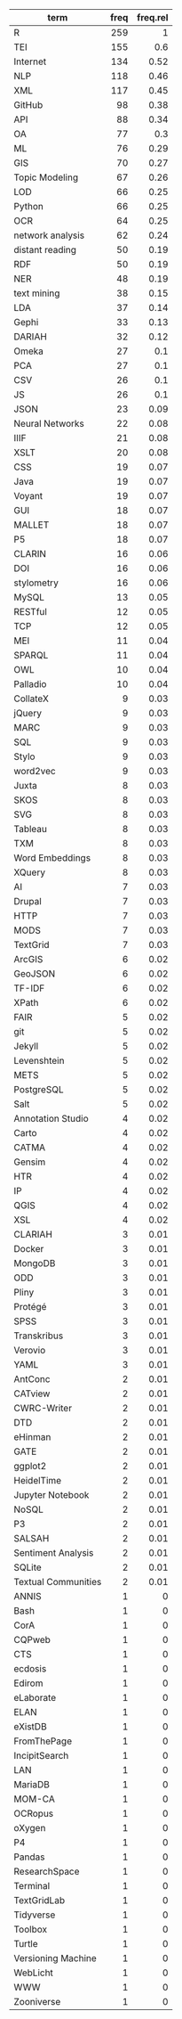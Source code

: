 | term                | freq   | freq.rel |
| ------------        | -----: | -------: |
| R                   | 259    | 1        |
| TEI                 | 155    | 0.6      |
| Internet            | 134    | 0.52     |
| NLP                 | 118    | 0.46     |
| XML                 | 117    | 0.45     |
| GitHub              | 98     | 0.38     |
| API                 | 88     | 0.34     |
| OA                  | 77     | 0.3      |
| ML                  | 76     | 0.29     |
| GIS                 | 70     | 0.27     |
| Topic Modeling      | 67     | 0.26     |
| LOD                 | 66     | 0.25     |
| Python              | 66     | 0.25     |
| OCR                 | 64     | 0.25     |
| network analysis    | 62     | 0.24     |
| distant reading     | 50     | 0.19     |
| RDF                 | 50     | 0.19     |
| NER                 | 48     | 0.19     |
| text mining         | 38     | 0.15     |
| LDA                 | 37     | 0.14     |
| Gephi               | 33     | 0.13     |
| DARIAH              | 32     | 0.12     |
| Omeka               | 27     | 0.1      |
| PCA                 | 27     | 0.1      |
| CSV                 | 26     | 0.1      |
| JS                  | 26     | 0.1      |
| JSON                | 23     | 0.09     |
| Neural Networks     | 22     | 0.08     |
| IIIF                | 21     | 0.08     |
| XSLT                | 20     | 0.08     |
| CSS                 | 19     | 0.07     |
| Java                | 19     | 0.07     |
| Voyant              | 19     | 0.07     |
| GUI                 | 18     | 0.07     |
| MALLET              | 18     | 0.07     |
| P5                  | 18     | 0.07     |
| CLARIN              | 16     | 0.06     |
| DOI                 | 16     | 0.06     |
| stylometry          | 16     | 0.06     |
| MySQL               | 13     | 0.05     |
| RESTful             | 12     | 0.05     |
| TCP                 | 12     | 0.05     |
| MEI                 | 11     | 0.04     |
| SPARQL              | 11     | 0.04     |
| OWL                 | 10     | 0.04     |
| Palladio            | 10     | 0.04     |
| CollateX            | 9      | 0.03     |
| jQuery              | 9      | 0.03     |
| MARC                | 9      | 0.03     |
| SQL                 | 9      | 0.03     |
| Stylo               | 9      | 0.03     |
| word2vec            | 9      | 0.03     |
| Juxta               | 8      | 0.03     |
| SKOS                | 8      | 0.03     |
| SVG                 | 8      | 0.03     |
| Tableau             | 8      | 0.03     |
| TXM                 | 8      | 0.03     |
| Word Embeddings     | 8      | 0.03     |
| XQuery              | 8      | 0.03     |
| AI                  | 7      | 0.03     |
| Drupal              | 7      | 0.03     |
| HTTP                | 7      | 0.03     |
| MODS                | 7      | 0.03     |
| TextGrid            | 7      | 0.03     |
| ArcGIS              | 6      | 0.02     |
| GeoJSON             | 6      | 0.02     |
| TF-IDF              | 6      | 0.02     |
| XPath               | 6      | 0.02     |
| FAIR                | 5      | 0.02     |
| git                 | 5      | 0.02     |
| Jekyll              | 5      | 0.02     |
| Levenshtein         | 5      | 0.02     |
| METS                | 5      | 0.02     |
| PostgreSQL          | 5      | 0.02     |
| Salt                | 5      | 0.02     |
| Annotation Studio   | 4      | 0.02     |
| Carto               | 4      | 0.02     |
| CATMA               | 4      | 0.02     |
| Gensim              | 4      | 0.02     |
| HTR                 | 4      | 0.02     |
| IP                  | 4      | 0.02     |
| QGIS                | 4      | 0.02     |
| XSL                 | 4      | 0.02     |
| CLARIAH             | 3      | 0.01     |
| Docker              | 3      | 0.01     |
| MongoDB             | 3      | 0.01     |
| ODD                 | 3      | 0.01     |
| Pliny               | 3      | 0.01     |
| Protégé             | 3      | 0.01     |
| SPSS                | 3      | 0.01     |
| Transkribus         | 3      | 0.01     |
| Verovio             | 3      | 0.01     |
| YAML                | 3      | 0.01     |
| AntConc             | 2      | 0.01     |
| CATview             | 2      | 0.01     |
| CWRC-Writer         | 2      | 0.01     |
| DTD                 | 2      | 0.01     |
| eHinman             | 2      | 0.01     |
| GATE                | 2      | 0.01     |
| ggplot2             | 2      | 0.01     |
| HeidelTime          | 2      | 0.01     |
| Jupyter Notebook    | 2      | 0.01     |
| NoSQL               | 2      | 0.01     |
| P3                  | 2      | 0.01     |
| SALSAH              | 2      | 0.01     |
| Sentiment Analysis  | 2      | 0.01     |
| SQLite              | 2      | 0.01     |
| Textual Communities | 2      | 0.01     |
| ANNIS               | 1      | 0        |
| Bash                | 1      | 0        |
| CorA                | 1      | 0        |
| CQPweb              | 1      | 0        |
| CTS                 | 1      | 0        |
| ecdosis             | 1      | 0        |
| Edirom              | 1      | 0        |
| eLaborate           | 1      | 0        |
| ELAN                | 1      | 0        |
| eXistDB             | 1      | 0        |
| FromThePage         | 1      | 0        |
| IncipitSearch       | 1      | 0        |
| LAN                 | 1      | 0        |
| MariaDB             | 1      | 0        |
| MOM-CA              | 1      | 0        |
| OCRopus             | 1      | 0        |
| oXygen              | 1      | 0        |
| P4                  | 1      | 0        |
| Pandas              | 1      | 0        |
| ResearchSpace       | 1      | 0        |
| Terminal            | 1      | 0        |
| TextGridLab         | 1      | 0        |
| Tidyverse           | 1      | 0        |
| Toolbox             | 1      | 0        |
| Turtle              | 1      | 0        |
| Versioning Machine  | 1      | 0        |
| WebLicht            | 1      | 0        |
| WWW                 | 1      | 0        |
| Zooniverse          | 1      | 0        |